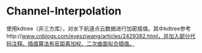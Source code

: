 # Channel-Interpolation
使用kdtree（非三方库），对水下航道点云数据进行加密插值。其中kdtree参考http://www.cnblogs.com/eyeszjwang/articles/2429382.html，并加入部分代码注释。插值算法有反距离加权、二次曲面拟合插值。
